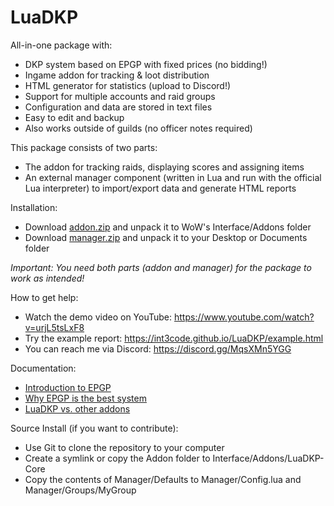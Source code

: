 # LuaDKP

All-in-one package with:
- DKP system based on EPGP with fixed prices (no bidding!)
- Ingame addon for tracking & loot distribution
- HTML generator for statistics (upload to Discord!)
- Support for multiple accounts and raid groups
- Configuration and data are stored in text files
- Easy to edit and backup
- Also works outside of guilds (no officer notes required)

This package consists of two parts:
- The addon for tracking raids, displaying scores and assigning items
- An external manager component (written in Lua and run with the official Lua interpreter) to import/export data and generate HTML reports

Installation:
- Download [addon.zip](https://github.com/int3code/LuaDKP/releases/latest/download/addon.zip) and unpack it to WoW's Interface/Addons folder
- Download [manager.zip](https://github.com/int3code/LuaDKP/releases/latest/download/manager.zip) and unpack it to your Desktop or Documents folder

*Important: You need both parts (addon and manager) for the package to work as intended!*

How to get help:
- Watch the demo video on YouTube: https://www.youtube.com/watch?v=urjL5tsLxF8
- Try the example report: https://int3code.github.io/LuaDKP/example.html
- You can reach me via Discord: https://discord.gg/MqsXMn5YGG

Documentation:
- [Introduction to EPGP](docs/Introduction_to_EPGP.md)
- [Why EPGP is the best system](docs/Why_EPGP_is_the_best_system.md)
- [LuaDKP vs. other addons](docs/LuaDKP_vs_other_addons.md)

Source Install (if you want to contribute):
- Use Git to clone the repository to your computer
- Create a symlink or copy the Addon folder to Interface/Addons/LuaDKP-Core
- Copy the contents of Manager/Defaults to Manager/Config.lua and Manager/Groups/MyGroup
